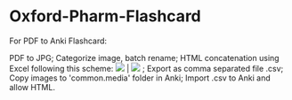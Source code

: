 # Oxford-Pharm-Flashcard

For PDF to Anki Flashcard:

PDF to JPG;
Categorize image, batch rename;
HTML concatenation using Excel following this scheme:
<img src="0001.jpg"/> | <img src="0002.jpg"/>
;
Export as comma separated file .csv;
Copy images to 'common.media' folder in Anki;
Import .csv to Anki and allow HTML.
